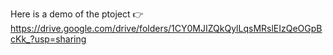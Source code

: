 Here is a demo of the ptoject 👉 https://drive.google.com/drive/folders/1CY0MJIZQkQylLqsMRslEIzQeOGpBcKk_?usp=sharing
